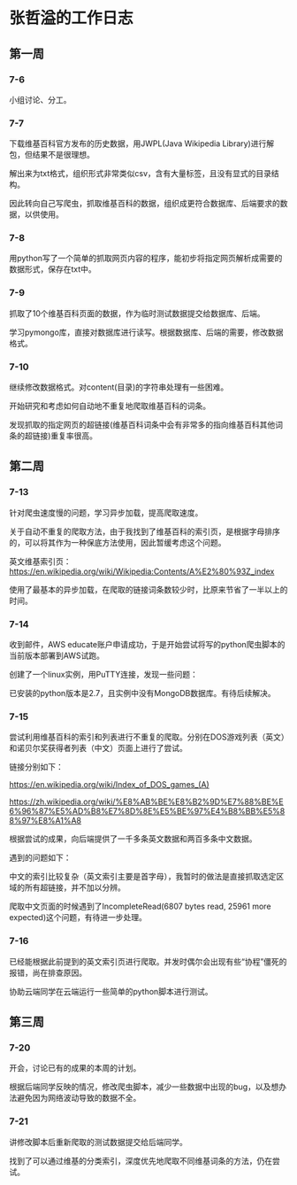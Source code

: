 # 张哲溢的工作日志

## 第一周

### 7-6

小组讨论、分工。

### 7-7

下载维基百科官方发布的历史数据，用JWPL(Java Wikipedia Library)进行解包，但结果不是很理想。

解出来为txt格式，组织形式非常类似csv，含有大量<ref/>标签，且没有显式的目录结构。

因此转向自己写爬虫，抓取维基百科的数据，组织成更符合数据库、后端要求的数据，以供使用。

### 7-8

用python写了一个简单的抓取网页内容的程序，能初步将指定网页解析成需要的数据形式，保存在txt中。

### 7-9

抓取了10个维基百科页面的数据，作为临时测试数据提交给数据库、后端。

学习pymongo库，直接对数据库进行读写。根据数据库、后端的需要，修改数据格式。

### 7-10

继续修改数据格式。对content(目录)的字符串处理有一些困难。

开始研究和考虑如何自动地不重复地爬取维基百科的词条。

发现抓取的指定网页的超链接(维基百科词条中会有非常多的指向维基百科其他词条的超链接)重复率很高。

## 第二周

### 7-13

针对爬虫速度慢的问题，学习异步加载，提高爬取速度。

关于自动不重复的爬取方法，由于我找到了维基百科的索引页，是根据字母排序的，可以将其作为一种保底方法使用，因此暂缓考虑这个问题。

英文维基索引页：https://en.wikipedia.org/wiki/Wikipedia:Contents/A%E2%80%93Z_index

使用了最基本的异步加载，在爬取的链接词条数较少时，比原来节省了一半以上的时间。

### 7-14

收到邮件，AWS educate账户申请成功，于是开始尝试将写的python爬虫脚本的当前版本部署到AWS试跑。

创建了一个linux实例，用PuTTY连接，发现一些问题：

已安装的python版本是2.7，且实例中没有MongoDB数据库。有待后续解决。

### 7-15

尝试利用维基百科的索引和列表进行不重复的爬取。分别在DOS游戏列表（英文）和诺贝尔奖获得者列表（中文）页面上进行了尝试。

链接分别如下：

https://en.wikipedia.org/wiki/Index_of_DOS_games_(A)

https://zh.wikipedia.org/wiki/%E8%AB%BE%E8%B2%9D%E7%88%BE%E6%96%87%E5%AD%B8%E7%8D%8E%E5%BE%97%E4%B8%BB%E5%88%97%E8%A1%A8

根据尝试的成果，向后端提供了一千多条英文数据和两百多条中文数据。

遇到的问题如下：

中文的索引比较复杂（英文索引主要是首字母），我暂时的做法是直接抓取选定区域的所有超链接，并不加以分辨。

爬取中文页面的时候遇到了IncompleteRead(6807 bytes read, 25961 more expected)这个问题，有待进一步处理。

### 7-16

已经能根据此前提到的英文索引页进行爬取。并发时偶尔会出现有些“协程”僵死的报错，尚在排查原因。

协助云端同学在云端运行一些简单的python脚本进行测试。

## 第三周

### 7-20

开会，讨论已有的成果的本周的计划。

根据后端同学反映的情况，修改爬虫脚本，减少一些数据中出现的bug，以及想办法避免因为网络波动导致的数据不全。

### 7-21

讲修改脚本后重新爬取的测试数据提交给后端同学。

找到了可以通过维基的分类索引，深度优先地爬取不同维基词条的方法，仍在尝试。
